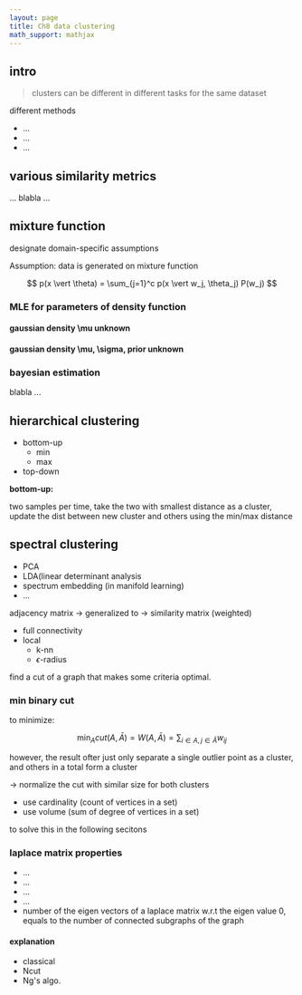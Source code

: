 ```yaml
---
layout: page
title: Ch8 data clustering
math_support: mathjax
---
```



## intro

> clusters can be different in different tasks for the same dataset

different methods

- ...
- ...
- ...

## various similarity metrics

... blabla ...

## mixture function 

designate domain-specific assumptions

Assumption: data is generated on mixture function

$$
p(x \vert \theta) = \sum_{j=1}^c p(x \vert w_j, \theta_j) P(w_j)
$$

### MLE for parameters of density function

#### gaussian density \mu unknown

#### gaussian density \mu, \sigma, prior unknown

### bayesian estimation

blabla ...

## hierarchical clustering

- bottom-up
  - min
  - max
- top-down

**bottom-up:**

two samples per time, take the two with smallest distance as a cluster, update the dist between new cluster and others using the min/max distance 

## spectral clustering

- PCA
- LDA(linear determinant analysis
- spectrum embedding (in manifold learning)
- ...

adjacency matrix -> generalized to -> similarity matrix (weighted)

- full connectivity
- local
  - k-nn
  - $\epsilon$-radius
  
find a cut of a graph that makes some criteria optimal.

### min binary cut

to minimize:

$$
\min_A cut(A, \bar A) = W(A, \bar A) = \sum_{i\in A, j\in\bar A} w_{ij}
$$

however, the result ofter just only separate a single outlier point as a cluster, and others in a total form a cluster

-> normalize the cut with similar size for both clusters

- use cardinality (count of vertices in a set)
- use volume (sum of degree of vertices in a set)

to solve this in the following secitons

### laplace matrix properties

- ...
- ...
- ...
- ...
- number of the eigen vectors of a laplace matrix w.r.t the eigen value 0, equals to the number of connected subgraphs of the graph 


#### explanation

- classical
- Ncut
- Ng's algo.






















